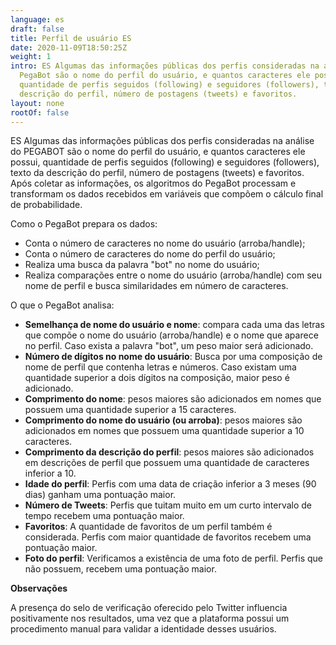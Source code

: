 ```yaml
---
language: es
draft: false
title: Perfil de usuário ES
date: 2020-11-09T18:50:25Z
weight: 1
intro: ES Algumas das informações públicas dos perfis consideradas na análise do
  PegaBot são o nome do perfil do usuário, e quantos caracteres ele possui,
  quantidade de perfis seguidos (following) e seguidores (followers), texto da
  descrição do perfil, número de postagens (tweets) e favoritos.
layout: none
rootOf: false
---
```

ES Algumas das informações públicas dos perfis consideradas na análise do PEGABOT são o nome do perfil do usuário, e quantos caracteres ele possui, quantidade de perfis seguidos (following) e seguidores (followers), texto da descrição do perfil, número de postagens (tweets) e favoritos. Após coletar as informações, os algoritmos do PegaBot processam e transformam os dados recebidos em variáveis que compõem o cálculo final de probabilidade.

Como o PegaBot prepara os dados:

* Conta o número de caracteres no nome do usuário (arroba/handle);
* Conta o número de caracteres do nome do perfil do usuário;
* Realiza uma busca da palavra "bot" no nome do usuário;
* Realiza comparações entre o nome do usuário (arroba/handle) com seu nome de perfil e busca similaridades em número de caracteres.

O que o PegaBot analisa:

* **Semelhança de nome do usuário e nome**: compara cada uma das letras que compõe o nome do usuário (arroba/handle) e o nome que aparece no perfil. Caso exista a palavra "bot", um peso maior será adicionado.
* **Número de dígitos no nome do usuário**: Busca por uma composição de nome de perfil que contenha letras e números. Caso existam uma quantidade superior a dois dígitos na composição, maior peso é adicionado.
* **Comprimento do nome**: pesos maiores são adicionados em nomes que possuem uma quantidade superior a 15 caracteres.
* **Comprimento do nome  do usuário (ou arroba)**: pesos maiores são adicionados em nomes que possuem uma quantidade superior a 10 caracteres.
* **Comprimento da descrição do perfil**: pesos maiores são adicionados em descrições de perfil que possuem uma quantidade de caracteres inferior a 10.
* **Idade do perfil**: Perfis com uma data de criação inferior a 3 meses (90 dias) ganham uma pontuação maior.
* **Número de Tweets**: Perfis que tuitam muito em um curto intervalo de tempo recebem uma pontuação maior.
* **Favoritos**: A quantidade de favoritos de um perfil também é considerada. Perfis com maior quantidade de favoritos recebem uma pontuação maior.
* **Foto do perfil**: Verificamos a existência de uma foto de perfil. Perfis que não possuem, recebem uma pontuação maior.

**Observações**

A presença do selo de verificação oferecido pelo Twitter influencia positivamente nos resultados, uma vez que a plataforma possui um procedimento manual para validar a identidade desses usuários.
